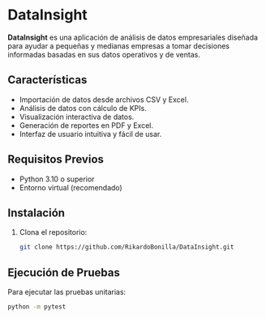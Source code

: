 # DataInsight

**DataInsight** es una aplicación de análisis de datos empresariales diseñada para ayudar a pequeñas y medianas empresas a tomar decisiones informadas basadas en sus datos operativos y de ventas.

## Características

- Importación de datos desde archivos CSV y Excel.
- Análisis de datos con cálculo de KPIs.
- Visualización interactiva de datos.
- Generación de reportes en PDF y Excel.
- Interfaz de usuario intuitiva y fácil de usar.

## Requisitos Previos

- Python 3.10 o superior
- Entorno virtual (recomendado)

## Instalación

1. Clona el repositorio:

   ```bash
   git clone https://github.com/RikardoBonilla/DataInsight.git

## Ejecución de Pruebas

Para ejecutar las pruebas unitarias:

```bash
python -m pytest

